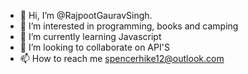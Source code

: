 - 👋 Hi, I’m @RajpootGauravSingh.
- 👀 I’m interested in programming, books and camping
- 🌱 I’m currently learning Javascript
- 💞️ I’m looking to collaborate on API'S
- 📫 How to reach me spencerhike12@outlook.com

<!---
RajpootGauravSingh/RajpootGauravSingh is a ✨ special ✨ repository because its `README.md` (this file) appears on your GitHub profile.
You can click the Preview link to take a look at your changes.
--->
